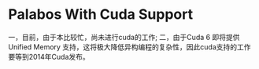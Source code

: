 Palabos With Cuda Support
=======
一，目前，由于本比较忙，尚未进行cuda的工作;
二，由于Cuda 6 即将提供 Unified Memory 支持，这将极大降低异构编程的复杂性，因此cuda支持的工作要等到2014年Cuda发布。


